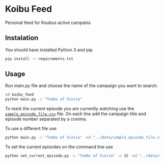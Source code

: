 # Koibu Feed

Personal feed for Koubus active campains

## Instalation

You should have installed Python 3 and pip.

```bash
pip install -r requirements.txt
```

## Usage

Run main.py file and choose the name of the campaign you want to search.

```bash
cd koibu_feed
python main.py -c "Tombs of Scoria"
```

To mark the current episode you are currently watching use the
[`sample_episode_file.csv`](data/sample_episode_file.csv) file. On each line
add the campaign title and episode number separated by a comma.

To use a different file use

```bash
python main.py -c "Tombs of Scoria" -ed "../data/sample_episode_file.csv"
```

To set the current episodes on the command line use

```bash
python set_current_episode.py -c "Tombs of Scoria" -n 32 -ed "../data/sample_episode_file.csv"
```